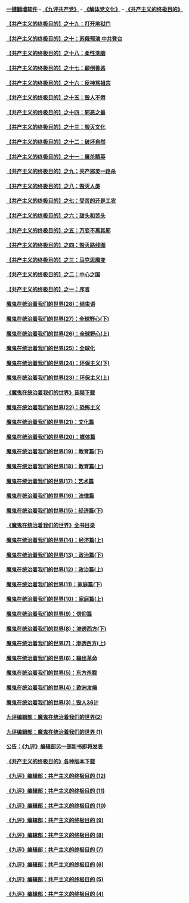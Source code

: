#### [一键翻墙软件](https://github.com/gfw-breaker/nogfw/blob/master/README.md?t=05011537) -  [《九评共产党》](https://github.com/gfw-breaker/9ping.md?t=05011537) - [《解体党文化》](https://github.com/gfw-breaker/jtdwh.md?t=05011537) - [《共产主义的终极目的》](https://github.com/gfw-breaker/gczydzjmd.md?t=05011537)

#### [【共产主义的终极目的】之十九：打开地狱门](../pages/nsc422/n11206376.md?t=05011537) 

#### [【共产主义的终极目的】之十：苏俄预演 中共登台](../pages/nsc422/n11118424.md?t=05011537) 

#### [【共产主义的终极目的】之十八：柔性洗脑](../pages/nsc422/n11199994.md?t=05011537) 

#### [【共产主义的终极目的】之十七：颠倒善恶](../pages/nsc422/n11179782.md?t=05011537) 

#### [【共产主义的终极目的】之十六：反神骂祖宗](../pages/nsc422/n11166798.md?t=05011537) 

#### [【共产主义的终极目的】之十五：毁人不倦](../pages/nsc422/n11166792.md?t=05011537) 

#### [【共产主义的终极目的】之十四：邪恶之最](../pages/nsc422/n11150249.md?t=05011537) 

#### [【共产主义的终极目的】之十三：毁灭文化](../pages/nsc422/n11135227.md?t=05011537) 

#### [【共产主义的终极目的】之十二：破坏自然](../pages/nsc422/n11135214.md?t=05011537) 

#### [【共产主义的终极目的】之十一：屠杀精英](../pages/nsc422/n11118442.md?t=05011537) 

#### [【共产主义的终极目的】之九：共产邪灵一路杀](../pages/nsc422/n11114139.md?t=05011537) 

#### [【共产主义的终极目的】之八：毁灭人类](../pages/nsc422/n11108503.md?t=05011537) 

#### [【共产主义的终极目的】之七：受苦的还是工农](../pages/nsc422/n11101809.md?t=05011537) 

#### [【共产主义的终极目的】之六：甜头和苦头](../pages/nsc422/n11096971.md?t=05011537) 

#### [【共产主义的终极目的】之五：万变不离其邪](../pages/nsc422/n11091285.md?t=05011537) 

#### [【共产主义的终极目的】之四：毁灭路线图](../pages/nsc422/n11086284.md?t=05011537) 

#### [【共产主义的终极目的】之三：马克思魔变](../pages/nsc422/n11061941.md?t=05011537) 

#### [【共产主义的终极目的】之二：中心之国](../pages/nsc422/n11047728.md?t=05011537) 

#### [【共产主义的终极目的】之一：序言](../pages/nsc422/n11086077.md?t=05011537) 

#### [魔鬼在统治着我们的世界(28)：结束语](../pages/nsc422/n10936246.md?t=05011537) 

#### [魔鬼在统治着我们的世界(27)：全球野心(下)](../pages/nsc422/n10928319.md?t=05011537) 

#### [魔鬼在统治着我们的世界(26)：全球野心(上)](../pages/nsc422/n10900318.md?t=05011537) 

#### [魔鬼在统治着我们的世界(25)：全球化](../pages/nsc422/n10788205.md?t=05011537) 

#### [魔鬼在统治着我们的世界(24)：环保主义(下)](../pages/nsc422/n10695307.md?t=05011537) 

#### [魔鬼在统治着我们的世界(23)：环保主义(上)](../pages/nsc422/n10688613.md?t=05011537) 

#### [《魔鬼在统治着我们的世界》音频下载](../pages/nsc422/n10635553.md?t=05011537) 

#### [魔鬼在统治着我们的世界(22)：恐怖主义](../pages/nsc422/n10614727.md?t=05011537) 

#### [魔鬼在统治着我们的世界(21)：文化篇](../pages/nsc422/n10597706.md?t=05011537) 

#### [魔鬼在统治着我们的世界(20)：媒体篇](../pages/nsc422/n10586579.md?t=05011537) 

#### [魔鬼在统治着我们的世界(19)：教育篇(下)](../pages/nsc422/n10564808.md?t=05011537) 

#### [魔鬼在统治着我们的世界(18)：教育篇(上)](../pages/nsc422/n10526970.md?t=05011537) 

#### [魔鬼在统治着我们的世界(17)：艺术篇](../pages/nsc422/n10499093.md?t=05011537) 

#### [魔鬼在统治着我们的世界(16)：法律篇](../pages/nsc422/n10485969.md?t=05011537) 

#### [魔鬼在统治着我们的世界(15)：经济篇(下)](../pages/nsc422/n10469975.md?t=05011537) 

#### [《魔鬼在统治着我们的世界》全书目录](../pages/nsc422/n10464261.md?t=05011537) 

#### [魔鬼在统治着我们的世界(14)：经济篇(上)](../pages/nsc422/n10457370.md?t=05011537) 

#### [魔鬼在统治着我们的世界(13)：政治篇(下)](../pages/nsc422/n10448270.md?t=05011537) 

#### [魔鬼在统治着我们的世界(12)：政治篇(上)](../pages/nsc422/n10444576.md?t=05011537) 

#### [魔鬼在统治着我们的世界(11)：家庭篇(下)](../pages/nsc422/n10440961.md?t=05011537) 

#### [魔鬼在统治着我们的世界(10)：家庭篇(上)](../pages/nsc422/n10435448.md?t=05011537) 

#### [魔鬼在统治着我们的世界(9)：信仰篇](../pages/nsc422/n10432159.md?t=05011537) 

#### [魔鬼在统治着我们的世界(8)：渗透西方(下)](../pages/nsc422/n10429603.md?t=05011537) 

#### [魔鬼在统治着我们的世界(7)：渗透西方(上)](../pages/nsc422/n10426013.md?t=05011537) 

#### [魔鬼在统治着我们的世界(6)：输出革命](../pages/nsc422/n10421536.md?t=05011537) 

#### [魔鬼在统治着我们的世界(5)：东方杀戮](../pages/nsc422/n10417707.md?t=05011537) 

#### [魔鬼在统治着我们的世界(4)：欧洲发端](../pages/nsc422/n10414890.md?t=05011537) 

#### [魔鬼在统治着我们的世界(3)：毁人36计](../pages/nsc422/n10411583.md?t=05011537) 

#### [九评编辑部：魔鬼在统治着我们的世界(2)](../pages/nsc422/n10410036.md?t=05011537) 

#### [九评编辑部：魔鬼在统治着我们的世界 (1)](../pages/nsc422/n10406825.md?t=05011537) 

#### [公告：《九评》编辑部另一部新书即将发表](../pages/nsc422/n10405104.md?t=05011537) 

#### [《共产主义的终极目的》各种版本下载](../pages/nsc422/n10022138.md?t=05011537) 

#### [《九评》编辑部：共产主义的终极目的 (12)](../pages/nsc422/n9933272.md?t=05011537) 

#### [《九评》编辑部：共产主义的终极目的 (11)](../pages/nsc422/n9924973.md?t=05011537) 

#### [《九评》编辑部：共产主义的终极目的 (10)](../pages/nsc422/n9920883.md?t=05011537) 

#### [《九评》编辑部：共产主义的终极目的 (9)](../pages/nsc422/n9916363.md?t=05011537) 

#### [《九评》编辑部：共产主义的终极目的 (8)](../pages/nsc422/n9912488.md?t=05011537) 

#### [《九评》编辑部：共产主义的终极目的 (7)](../pages/nsc422/n9901176.md?t=05011537) 

#### [《九评》编辑部：共产主义的终极目的 (6)](../pages/nsc422/n9899359.md?t=05011537) 

#### [《九评》编辑部：共产主义的终极目的 (5)](../pages/nsc422/n9893174.md?t=05011537) 

#### [《九评》编辑部：共产主义的终极目的 (4)](../pages/nsc422/n9891246.md?t=05011537) 


